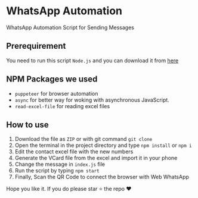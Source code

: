 # WhatsApp Automation
WhatsApp Automation Script for Sending Messages

## Prerequirement 
You need to run this script `Node.js` and you can download it from [here](https://nodejs.org)

## NPM Packages we used
* `puppeteer` for browser automation
* `async` for better way for woking with asynchronous JavaScript.
* `read-excel-file` for reading excel files

## How to use
1. Download the file as `ZIP` or with git command `git clone`
1. Open the terminal in the project directory and type `npm install` or `npm i`
1. Edit the contact excel file with the new numbers
1. Generate the VCard file from the excel and import it in your phone
1. Change the message in `index.js` file
1. Run the script by typing `npm start`
1. Finally, Scan the QR Code to connect the browser with Web WhatsApp

Hope you like it. If you do please star ⭐ the repo ❤